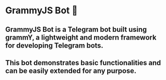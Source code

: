 # GrammyJS Bot 🤖
## GrammyJS Bot is a Telegram bot built using grammY, a lightweight and modern framework for developing Telegram bots. 
## This bot demonstrates basic functionalities and can be easily extended for any purpose.
